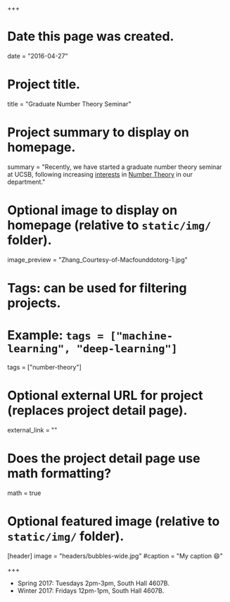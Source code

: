 +++
# Date this page was created.
date = "2016-04-27"

# Project title.
title = "Graduate Number Theory Seminar"

# Project summary to display on homepage.
summary = "Recently, we have started a graduate number theory seminar at UCSB, following increasing [interests](http://dailynexus.com/2016-01-21/esteemed-professor-teaches-popular-seminar/) in [Number Theory](http://math.ucsb.edu/research#number-theory) in our department."

# Optional image to display on homepage (relative to `static/img/` folder).
image_preview = "Zhang_Courtesy-of-Macfounddotorg-1.jpg"

# Tags: can be used for filtering projects.
# Example: `tags = ["machine-learning", "deep-learning"]`
tags = ["number-theory"]

# Optional external URL for project (replaces project detail page).
external_link = ""

# Does the project detail page use math formatting?
math = true

# Optional featured image (relative to `static/img/` folder).
[header]
image = "headers/bubbles-wide.jpg"
#caption = "My caption :smile:"

+++

- Spring 2017: Tuesdays 2pm-3pm, South Hall 4607B.
- Winter 2017: Fridays 12pm-1pm, South Hall 4607B.
